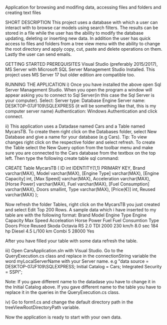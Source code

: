 Application for browsing and modifing data, accessing files and folders and creating text files

SHORT DESCRIPTION This project uses a database with which a user can interact with to browse car models using search filters. The results can be stored in a file while the user has the ability to modify the database updating, deleting or inserting new data. In addition the user has quick access to files and folders from a tree view menu with the ability to change the root directory and apply copy, cut, paste and delete operations on them. Lastly the user can send emails.

GETTING STARTED PREREQUISITES Visual Studio (preferably 2015/2017), MS Server with Microsoft SQL Server Management Studio Installed. This project uses MS Server 17 but older edition are compatible too.

RUNNING THE APPLICATION i) Once you have installed the above open Sql Server Management Studio. When you open the program a window will appear asking you to connect to Sql Server(in this case the Sql Server is your computer). Select: Server type: Database Engine Server name: DESKTOP-07JF109\SQLEXPRESS (it will be something like that, this is my computer server name) Authentication: Windows Authentication and click connect.

ii) This application uses a Datadase named Cars and a Table named MycarsTB. To create them right click on the Databases folder, select New Database and give a name for your database (e.g Cars). Tip: To view changes right click on the respective folder and select refresh. To create the Table select the New Query option from the toolbar menu and make sure you are connected to the Cars database from the textbox on the top left. Then type the following create table sql command:

CREATE Table MycarsTB ( ID int IDENTITY(1,1) PRIMARY KEY, Brand varchar(MAX), Model varchar(MAX), [Engine Type] varchar(MAX), [Engine Capacity] int, [Max Speed] varchar(MAX), Acceleration varchar(MAX), [Horse Power] varchar(MAX), Fuel varchar(MAX), [Fuel Consumption] varchar(MAX), Doors smallint, Type varchar(MAX), [Price(€)] int, Reused varchar(MAX) );

Now refresh the folder Tables, right click on the MycarsTB you just created and select Edit Top 200 Rows. A sample data which i have inserted to my table are with the following format: Brand Model Engine Type Engine Capacity Max Speed Acceleation Horse Power Fuel Fuel Consumtion Type Doors Price Reused Skoda Octavia RS 2.0 TDI 2000 230 km/h 8.0 sec 184 hp Diesel 4.5 L/100 km Combi 5 28000 Yes

After you have filled your table with some data refresh the table.

iii) Open CarsApplication.sln with Visual Studio. Go to the QueryExecution.cs class and replace in the connectionString variable the word myLocalServerName with your Server name. e.g "data source = DESKTOP-07JF109\SQLEXPRESS; Initial Catalog = Cars; Integrated Security = SSPI";

Note: If you gave different name to the datadase you have to change it in the Initial Catalog above. If you gave different name to the table you have to replace it in the queries in the QueryExecution.cs class.

iv) Go to form1.cs and change the default directory path in the treeViewRootDirectoryPath variable.

Now the application is ready to start with your own data.
